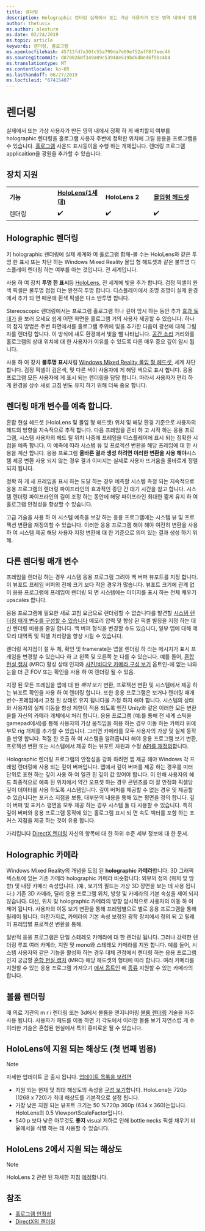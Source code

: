```yaml
---
title: 렌더링
description: Holographic 렌더링 실제에서 또는 가상 사용자가 만든 영역 내에서 정확 하 게 배치할지 여부를 앱이를 홀로그램 사용자 주변에 정확한 위치에 그릴 수 있도록 합니다.
author: thetuvix
ms.author: alexturn
ms.date: 02/24/2019
ms.topic: article
keywords: 렌더링, 홀로그램
ms.openlocfilehash: 45713fd7a30fc55a799da7e89ef52aff8f7eec46
ms.sourcegitcommit: d8700260f349a09c53948e519bd6d8ed6f9bc4b4
ms.translationtype: MT
ms.contentlocale: ko-KR
ms.lasthandoff: 06/27/2019
ms.locfileid: "67415407"
---
```

# <a name="rendering"></a>렌더링

실제에서 또는 가상 사용자가 만든 영역 내에서 정확 하 게 배치할지 여부를 holographic 렌더링을 홀로그램 사용자 주변에 정확한 위치에 그릴 응용을 프로그램을 수 있습니다. [홀로그램](hologram.md) 사운드 표시등이을 수행 하는 개체입니다. 렌더링 프로그램 applicaition을 광원을 추가할 수 있습니다.

## <a name="device-support"></a>장치 지원

<table>
    <colgroup>
    <col width="25%" />
    <col width="25%" />
    <col width="25%" />
    <col width="25%" />
    </colgroup>
    <tr>
        <td><strong>기능</strong></td>
        <td><a href="hololens-hardware-details.md"><strong>HoloLens(1세대)</strong></a></td>
        <td><strong>HoloLens 2</strong></td>
        <td><a href="immersive-headset-hardware-details.md"><strong>몰입형 헤드셋</strong></a></td>
    </tr>
     <tr>
        <td>렌더링</td>
        <td>✔️</td>
        <td>✔️</td>
        <td>✔️</td>
    </tr>
</table>

## <a name="holographic-rendering"></a>Holographic 렌더링

키 holographic 렌더링에 실제 세계와 여 홀로그램 함께-볼 수는 HoloLens와 같은 투명 한 표시 또는 차단 하는 Windows Mixed Reality 몰입 형 헤드셋과 같은 불투명 디스플레이 렌더링 하는 여부를 아는 것입니다. 전 세계입니다.

사용 하 여 장치 **투명 한 표시**등 [HoloLens](hololens-hardware-details.md), 전 세계에 빛을 추가 합니다. 검정 픽셀이 원색 픽셀은 불투명 점점 더는 완전히 투명 합니다. 디스플레이에서 조명 조명이 실제 환경에서 추가 되 면 때문에 흰색 픽셀은 다소 반투명 합니다.

Stereoscopic 렌더링에서는 프로그램 홀로그램 하나 깊이 암시 하는 동안 추가 [효과 토대가](interaction-fundamentals.md) 을 보러 오세요 쉽게 어떤 화면을 홀로그램 거의 사용자 제공할 수 있습니다. 하나의 접지 방법은 주변 화면에서를 홀로그램 주위에 빛을 추가한 다음이 광선에 대해 그림자를 렌더링 합니다. 이 방식에 섀도 환경에서 빛을 뺄 나타납니다. [공간 소리](spatial-sound.md) 거리와를 홀로그램의 상대 위치에 대 한 사용자가 이유를 수 있도록 다른 매우 중요 깊이 암시 됩니다.

사용 하 여 장치 **불투명 표시**처럼 [Windows Mixed Reality 몰입 형 헤드셋](immersive-headset-hardware-details.md), 세계 차단 합니다. 검정 픽셀이 검은색, 및 다른 색이 사용자에 게 해당 색으로 표시 합니다. 응용 프로그램 모든 사용자에 게 표시 되는 렌더링을 담당 합니다. 따라서 사용자가 편리 하 게 환경을 상수 새로 고침 빈도 유지 하기 위해 더욱 중요 합니다.

## <a name="predicted-rendering-parameters"></a>렌더링 매개 변수를 예측 합니다.

혼합 현실 헤드셋 (HoloLens 및 몰입 형 헤드셋) 위치 및 해당 환경 기준으로 사용자의 헤드의 방향을 지속적으로 추적 합니다. 다음 프레임을 준비 하 고 시작 하는 응용 프로그램, 시스템 사용자의 헤드 될 위치 나중에 프레임을 디스플레이에 표시 되는 정확한 시점을 예측 합니다. 이 예측에 따라 시스템 뷰 및 프로젝션 변환을 해당 프레임에 대 한 사용을 계산 합니다. 응용 프로그램 **올바른 결과 생성 하려면 이러한 변환을 사용 해야**시스템 제공 변환 사용 되지 않는 경우 결과 이미지는 실제로 사용자 뜨거움을 올바르게 정렬 되지 됩니다.

정확 하 게 새 프레임을 표시 하는 도달 하는 경우 예측할 시스템 측정 되는 지속적으로 응용 프로그램의 렌더링 파이프라인의 효과적인 종단 간 대기 시간을 참고 합니다. 시스템 렌더링 파이프라인의 길이 조정 하는 동안에 해당 파이프라인 최대한 짧게 유지 하 여 홀로그램 안정성을 향상할 수 있습니다.

고급 기술을 사용 하 여 시스템 예측을 보강 하는 응용 프로그램에는 시스템 뷰 및 프로젝션 변환을 재정의할 수 있습니다. 이러한 응용 프로그램 해야 해야 여전히 변환을 사용 하 여 시스템 제공 해당 사용자 지정 변환에 대 한 기준으로 의미 있는 결과 생성 하기 위해.

## <a name="other-rendering-parameters"></a>다른 렌더링 매개 변수

프레임을 렌더링 하는 경우 시스템 응용 프로그램 그려야 백 버퍼 뷰포트를 지정 합니다. 이 뷰포트 프레임 버퍼의 전체 크기 보다 작은 경우가 많습니다. 뷰포트 크기에 관계 없이 응용 프로그램에 프레임이 렌더링 되 면 시스템에는 이미지를 표시 하는 전체 채우기 upscales 합니다.

응용 프로그램에 필요한 새로 고침 요금으로 렌더링할 수 없습니다를 발견할 [시스템 렌더링 매개 변수를 구성할 수 있습니다](https://docs.microsoft.com/uwp/api/Windows.Graphics.Holographic.HolographicViewConfiguration#Windows_Graphics_Holographic_HolographicViewConfiguration) 메모리 압력 및 향상 된 픽셀 별칭을 지정 하는 대신 렌더링 비용을 줄일 합니다. 백 버퍼 형식을 변경할 수도 있습니다, 일부 앱에 대해 메모리 대역폭 및 픽셀 처리량을 향상 시킬 수 있습니다.

렌더링 꼭지점이 절 두 체, 확인 및 framerate는 앱을 렌더링 하 라는 메시지가 표시 프레임을 변경할 수 있습니다 하 고 왼쪽 및 오른쪽 눈 다를 수 있습니다. 예를 들어, [혼합 현실 캡처](mixed-reality-capture.md) (MRC) 활성 상태 인지와 [사진/비디오 카메라 구성 보기](https://docs.microsoft.com/uwp/api/Windows.Graphics.Holographic.HolographicViewConfigurationKind#Windows_Graphics_Holographic_HolographicViewConfigurationKind) 옵트인-에 없는 나와 눈을 더 큰 FOV 또는 확인을 사용 하 여 렌더링 될 수 있음.

지정 된 모든 프레임을 앱에 대 한 *해야* 보기 변환, 프로젝션 변환 및 시스템에서 제공 하는 뷰포트 확인을 사용 하 여 렌더링 합니다. 또한 응용 프로그램은 보거나 렌더링 매개 변수-프레임에서 고정 된 상태로 유지 됩니다을 가정 하지 해야 합니다. 시스템의 상태와 사용자의 실제 이동을 항상 제한이 적용 되도록 엔진 Unity와 같은 이러한 모든 변환을를 자신의 카메라 개체에서 처리 합니다. 응용 프로그램 (예:를 통해 전 세계 스틱을 gamepad에서)를 통해 사용자의 가상 움직임을 허용 하는 경우 이동 하는 카메라 위에 부모 rig 개체를 추가할 수 있습니다. 그러면 카메라를 모두 사용자의 가상 및 실제 동작을 반영 합니다. 적절 한 호출 하 여 시스템을 알려줍니다 해야 응용 프로그램 보기 변환, 프로젝션 변환 또는 시스템에서 제공 하는 뷰포트 차원과 수정 [API를 재정의](https://docs.microsoft.com/uwp/api/Windows.Graphics.Holographic.HolographicCameraPose#Windows_Graphics_Holographic_HolographicCameraPose)합니다.

Holographic 렌더링 프로그램의 안정성을 강화 하려면 앱 제공 해야 Windows 각 프레임 렌더링에 사용 되는 깊이 버퍼입니다. 앱에서 깊이 버퍼를 제공 하는 경우를 미터 단위로 표현 하는 깊이 사용 하 여 일관 된 깊이 값 있어야 합니다. 이 인해 사용자의 헤드 최종적으로 예측 된 위치에서 약간 오프셋 하는 경우 콘텐츠를 더 잘 안정화 픽셀당 깊이 데이터를 사용 하도록 시스템입니다. 깊이 버퍼를 제공할 수 없는 경우 및 제공할 수 있습니다는 포커스 지점을 보통, 대부분의 내용을 통해 있는 평면을 정의 합니다. 깊이 버퍼 및 포커스 평면을 모두 제공 하는 경우 시스템 둘 다 사용할 수 있습니다. 특히 깊이 버퍼와 응용 프로그램 동작에 있는 홀로그램 표시 되 면 속도 벡터를 포함 하는 포커스 지점을 제공 하는 것이 유용 합니다.

가리킵니다 [DirectX 렌더링](rendering-in-directx.md) 자신의 항목에 대 한 하위 수준 세부 정보에 대 한 문서.

## <a name="holographic-cameras"></a>Holographic 카메라

Windows Mixed Reality의 개념을 도입 된 **holographic 카메라**합니다. 3D 그래픽 텍스트에 있는 기존 카메라 holographic 카메라 비슷합니다: 외부의 정의 (위치 및 방향) 및 내장 카메라 속성입니다. (예:, 보기의 필드는 가상 3D 장면을 보는 데 사용 됩니다.) 기존 3D 카메라, 달리 응용 프로그램 위치, 방향 및 카메라의 기본 속성을 제어 되지 않습니다. 대신, 위치 및 holographic 카메라의 방향 암시적으로 사용자의 이동 하 여 제어 됩니다. 사용자의 이동 보기 변환을 통해 프레임별으로 별로 응용 프로그램을 통해 릴레이 됩니다. 마찬가지로, 카메라의 기본 속성 보정된 광학 장치에서 정의 되 고 릴레이 프레임별 프로젝션 변환을 통해.

일반적 응용 프로그램은 단일 스테레오 카메라에 대 한 렌더링 됩니다. 그러나 강력한 렌더링 루프 여러 카메라, 지원 및 mono와 스테레오 카메라를 지원 합니다. 예를 들어, 시스템 사용자와 같은 기능을 활성화 하는 경우 대체 관점에서 렌더링 하는 응용 프로그램 인지 궁금할 [혼합 현실 캡처](mixed-reality-capture.md) (MRC) 해당 헤드셋의 형태에 따라 합니다. 여러 카메라를 지원할 수 있는 응용 프로그램 가져오기 [에서 옵트인](https://docs.microsoft.com/uwp/api/Windows.Graphics.Holographic.HolographicViewConfiguration#Windows_Graphics_Holographic_HolographicViewConfiguration) 에 [종류](https://docs.microsoft.com/uwp/api/Windows.Graphics.Holographic.HolographicViewConfigurationKind#Windows_Graphics_Holographic_HolographicViewConfigurationKind) 지원할 수 있는 카메라의 합니다.

## <a name="volume-rendering"></a>볼륨 렌더링

때 의료 기관의 m r i 렌더링 또는 3d에서 볼륨을 엔지니어링 [볼륨 렌더링](volume-rendering.md) 기술을 자주 사용 됩니다. 사용자가 헤드를 이동 하면 키 각도에서 이러한 볼륨 보기 자연스럽 게 수 이러한 기술은 혼합된 현실에서 특히 흥미로운 될 수 있습니다.

## <a name="supported-resolutions-on-hololens-1st-gen"></a>HoloLens에 지원 되는 해상도 (첫 번째 범용)
> [!NOTE]
> 자세한 업데이트 곧 출시 됩니다. [업데이트 목록을 보려면](release-notes-april-2018.md)

* 지원 되는 현재 및 최대 해상도의 속성을 [구성 보기](https://docs.microsoft.com/uwp/api/Windows.Graphics.Holographic.HolographicViewConfiguration#Windows_Graphics_Holographic_HolographicViewConfiguration)합니다. HoloLens는 720p (1268 x 720)가 최대 해상도를 기본적으로 설정 됩니다.
* 가장 낮은 지원 되는 뷰포트 크기는 50 %720p 360p (634 x 360)는입니다. HoloLens의 0.5 ViewportScaleFactor입니다.
* 540 p 보다 낮은 아무것도 **좋지** visual 저하로 인해 bottle necks 픽셀 채우기 비율에서을 식별 하는 데 사용할 수 있습니다.

## <a name="supported-resolutions-on-hololens-2"></a>HoloLens 2에서 지원 되는 해상도

> [!NOTE]
> HoloLens 2 관련 된 자세한 지침 [예정](index.md#news-and-notes)합니다.


## <a name="see-also"></a>참조
* [홀로그램 안정성](hologram-stability.md)
* [DirectX의 렌더링](rendering-in-directx.md)
